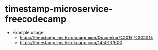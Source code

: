 # timestamp-microservice-freecodecamp

* Example usage:
  * https://timestamp-ms.herokuapp.com/December%2015,%202015
  * https://timestamp-ms.herokuapp.com/1450137600

